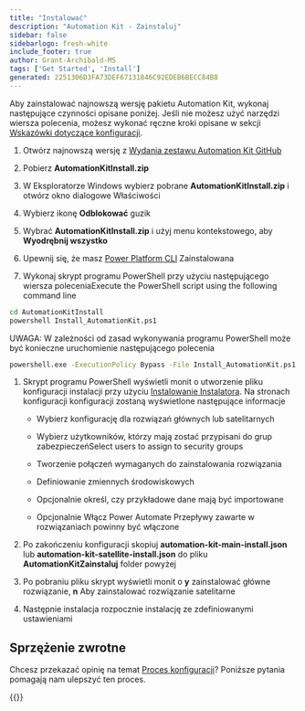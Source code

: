 ```yaml
---
title: "Instalować"
description: "Automation Kit - Zainstaluj"
sidebar: false
sidebarlogo: fresh-white
include_footer: true
author: Grant-Archibald-MS
tags: ['Get Started', 'Install']
generated: 2251306D3FA73DEF67131846C92EDEB6BECC84B8
---
```


Aby zainstalować najnowszą wersję pakietu Automation Kit, wykonaj następujące czynności opisane poniżej. Jeśli nie możesz użyć narzędzi wiersza polecenia, możesz wykonać ręczne kroki opisane w sekcji [Wskazówki dotyczące konfiguracji](https://learn.microsoft.com/power-automate/guidance/automation-kit/setup/prerequisites).

1. Otwórz najnowszą wersję z <a href="https://github.com/microsoft/powercat-automation-kit/releases" target="_blank">Wydania zestawu Automation Kit GitHub</a>

1. Pobierz **AutomationKitInstall.zip**

1. W Eksploratorze Windows wybierz pobrane **AutomationKitInstall.zip** i otwórz okno dialogowe Właściwości

1. Wybierz ikonę **Odblokować** guzik

1. Wybrać **AutomationKitInstall.zip** i użyj menu kontekstowego, aby **Wyodrębnij wszystko**

1. Upewnij się, że masz <a href="https://learn.microsoft.com/en-us/power-platform/developer/cli/introduction" target="_blank">Power Platform CLI</a> Zainstalowana

1. Wykonaj skrypt programu PowerShell przy użyciu następującego wiersza poleceniaExecute the PowerShell script using the following command line

```cmd
cd AutomationKitInstall
powershell Install_AutomationKit.ps1
```

UWAGA: W zależności od zasad wykonywania programu PowerShell może być konieczne uruchomienie następującego polecenia

```cmd
powershell.exe -ExecutionPolicy Bypass -File Install_AutomationKit.ps1
```

1. Skrypt programu PowerShell wyświetli monit o utworzenie pliku konfiguracji instalacji przy użyciu [Instalowanie Instalatora](/pl/get-started/setup). Na stronach konfiguracji konfiguracji zostaną wyświetlone następujące informacje

    - Wybierz konfigurację dla rozwiązań głównych lub satelitarnych
   
    - Wybierz użytkowników, którzy mają zostać przypisani do grup zabezpieczeńSelect users to assign to security groups
   
    - Tworzenie połączeń wymaganych do zainstalowania rozwiązania
    
    - Definiowanie zmiennych środowiskowych
    
    - Opcjonalnie określ, czy przykładowe dane mają być importowane
    
    - Opcjonalnie Włącz Power Automate Przepływy zawarte w rozwiązaniach powinny być włączone

1. Po zakończeniu konfiguracji skopiuj **automation-kit-main-install.json** lub **automation-kit-satellite-install.json** do pliku **AutomationKitZainstaluj** folder powyżej

1. Po pobraniu pliku skrypt wyświetli monit o **y** zainstalować główne rozwiązanie, **n** Aby zainstalować rozwiązanie satelitarne

1. Następnie instalacja rozpocznie instalację ze zdefiniowanymi ustawieniami

## Sprzężenie zwrotne

Chcesz przekazać opinię na temat [Proces konfiguracji](/pl/get-started/setup)? Poniższe pytania pomagają nam ulepszyć ten proces.

{{<questions name="/content/pl/get-started/setup-feedback.json" completed="Dziękujemy za przekazanie opinii" showNavigationButtons=true locale="pl">}}
